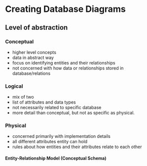 # Creating Database Diagrams

## Level of abstraction

### Conceptual
  - higher level concepts
  - data in abstract way
  - focus on identifying entities and their relationships
  - not concerned with how data or relationships stored in database/relations

### Logical
  - mix of two
  - list of attributes and data types
  - not necessarily related to specific database
  - more detail than conceptual, but not as specific as physical.

### Physical
  - concerned primarily with implementation details
  - all different attributes entity can hold
  - rules about how entities and their attributes relate to each other


#### Entity-Relationship Model (Conceptual Schema)


